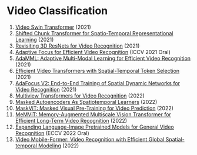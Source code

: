 # Video Classification
1. [Video Swin Transformer](https://arxiv.org/abs/2106.13230) (2021)
2. [Shifted Chunk Transformer for Spatio-Temporal Representational Learning](https://arxiv.org/abs/2108.11575) (2021)
3. [Revisiting 3D ResNets for Video Recognition](https://arxiv.org/abs/2109.01696) (2021)
4. [Adaptive Focus for Efficient Video Recognition](https://arxiv.org/abs/2105.03245) (ICCV 2021 Oral)
5. [AdaMML: Adaptive Multi-Modal Learning for Efficient Video Recognition](https://arxiv.org/abs/2105.05165) (2021)
6. [Efficient Video Transformers with Spatial-Temporal Token Selection](https://arxiv.org/abs/2111.11591) (2021)
7. [AdaFocus V2: End-to-End Training of Spatial Dynamic Networks for Video Recognition](https://arxiv.org/abs/2112.14238) (2021)
8. [Multiview Transformers for Video Recognition](https://arxiv.org/abs/2201.04288) (2022)
9. [Masked Autoencoders As Spatiotemporal Learners](https://arxiv.org/abs/2205.09113) (2022)
10. [MaskViT: Masked Visual Pre-Training for Video Prediction](https://arxiv.org/abs/2206.11894) (2022)
11. [MeMViT: Memory-Augmented Multiscale Vision Transformer for Efficient Long-Term Video Recognition](https://arxiv.org/abs/2201.08383) (2022)
12. [Expanding Language-Image Pretrained Models for General Video Recognition](https://arxiv.org/abs/2208.02816) (ECCV 2022 Oral)
13. [Video Mobile-Former: Video Recognition with Efficient Global Spatial-temporal Modeling](https://arxiv.org/abs/2208.12257) (2022)
